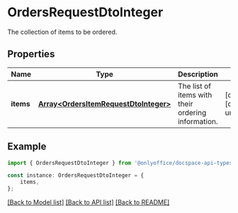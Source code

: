 # OrdersRequestDtoInteger

The collection of items to be ordered.

## Properties

Name | Type | Description | Notes
------------ | ------------- | ------------- | -------------
**items** | [**Array&lt;OrdersItemRequestDtoInteger&gt;**](OrdersItemRequestDtoInteger.md) | The list of items with their ordering information. | [optional] [default to undefined]

## Example

```typescript
import { OrdersRequestDtoInteger } from '@onlyoffice/docspace-api-typescript';

const instance: OrdersRequestDtoInteger = {
    items,
};
```

[[Back to Model list]](../README.md#documentation-for-models) [[Back to API list]](../README.md#documentation-for-api-endpoints) [[Back to README]](../README.md)
